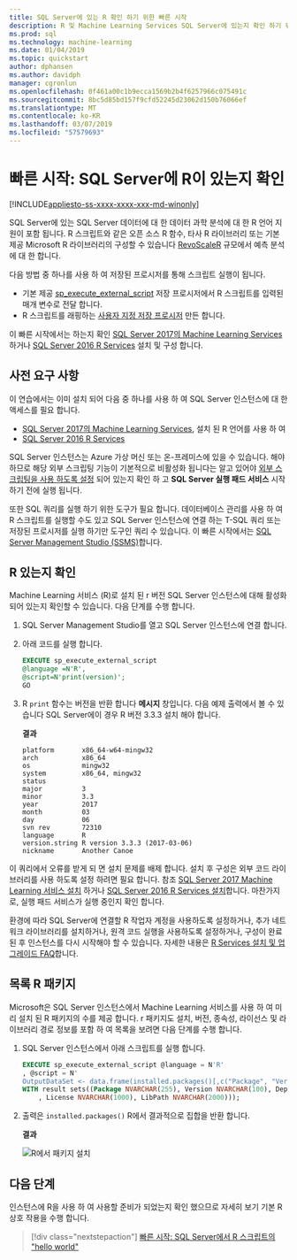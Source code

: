 ```yaml
---
title: SQL Server에 있는 R 확인 하기 위한 빠른 시작
description: R 및 Machine Learning Services SQL Server에 있는지 확인 하기 위한 빠른 시작입니다.
ms.prod: sql
ms.technology: machine-learning
ms.date: 01/04/2019
ms.topic: quickstart
author: dphansen
ms.author: davidph
manager: cgronlun
ms.openlocfilehash: 0f461a00c1b9ecca1569b2b4f6257966c075491c
ms.sourcegitcommit: 8bc5d85bd157f9cfd52245d23062d150b76066ef
ms.translationtype: MT
ms.contentlocale: ko-KR
ms.lasthandoff: 03/07/2019
ms.locfileid: "57579693"
---
```

# <a name="quickstart-verify-r-exists-in-sql-server"></a>빠른 시작: SQL Server에 R이 있는지 확인 
[!INCLUDE[appliesto-ss-xxxx-xxxx-xxx-md-winonly](../../includes/appliesto-ss-xxxx-xxxx-xxx-md-winonly.md)]

SQL Server에 있는 SQL Server 데이터에 대 한 데이터 과학 분석에 대 한 R 언어 지원이 포함 됩니다. R 스크립트와 같은 오픈 소스 R 함수, 타사 R 라이브러리 또는 기본 제공 Microsoft R 라이브러리의 구성할 수 있습니다 [RevoScaleR](../r/revoscaler-overview.md) 규모에서 예측 분석에 대 한 합니다.

다음 방법 중 하나를 사용 하 여 저장된 프로시저를 통해 스크립트 실행이 됩니다.

+ 기본 제공 [sp_execute_external_script](https://docs.microsoft.com/sql/relational-databases/system-stored-procedures/sp-execute-external-script-transact-sql) 저장 프로시저에서 R 스크립트를 입력된 매개 변수로 전달 합니다.
+ R 스크립트를 래핑하는 [사용자 지정 저장 프로시저](sqldev-in-database-r-for-sql-developers.md) 만든 합니다.

이 빠른 시작에서는 하는지 확인 [SQL Server 2017의 Machine Learning Services](../what-is-sql-server-machine-learning.md) 하거나 [SQL Server 2016 R Services](../r/sql-server-r-services.md) 설치 및 구성 합니다.

## <a name="prerequisites"></a>사전 요구 사항

이 연습에서는 이미 설치 되어 다음 중 하나를 사용 하 여 SQL Server 인스턴스에 대 한 액세스를 필요 합니다.

+ [SQL Server 2017의 Machine Learning Services](../install/sql-machine-learning-services-windows-install.md), 설치 된 R 언어를 사용 하 여
+ [SQL Server 2016 R Services](../install/sql-r-services-windows-install.md)

SQL Server 인스턴스는 Azure 가상 머신 또는 온-프레미스에 있을 수 있습니다. 해야 하므로 해당 외부 스크립팅 기능이 기본적으로 비활성화 됩니다는 알고 있어야 [외부 스크립팅을 사용 하도록 설정](../install/sql-machine-learning-services-windows-install.md#bkmk_enableFeature) 되어 있는지 확인 하 고 **SQL Server 실행 패드 서비스** 시작 하기 전에 실행 됩니다.

또한 SQL 쿼리를 실행 하기 위한 도구가 필요 합니다. 데이터베이스 관리를 사용 하 여 R 스크립트를 실행할 수도 있고 SQL Server 인스턴스에 연결 하는 T-SQL 쿼리 또는 저장된 프로시저를 실행 하기만 도구인 쿼리 수 있습니다. 이 빠른 시작에서는 [SQL Server Management Studio (SSMS)](https://docs.microsoft.com/sql/ssms/sql-server-management-studio-ssms)합니다.

## <a name="verify-r-exists"></a>R 있는지 확인

Machine Learning 서비스 (R)로 설치 된 r 버전 SQL Server 인스턴스에 대해 활성화 되어 있는지 확인할 수 있습니다. 다음 단계를 수행 합니다.

1. SQL Server Management Studio를 열고 SQL Server 인스턴스에 연결 합니다.

2. 아래 코드를 실행 합니다. 

    ```SQL
    EXECUTE sp_execute_external_script
    @language =N'R',
    @script=N'print(version)';
    GO
    ```

3. R `print` 함수는 버전을 반환 합니다 **메시지** 창입니다. 다음 예제 출력에서 볼 수 있습니다 SQL Server에이 경우 R 버전 3.3.3 설치 해야 합니다.

    **결과**

    ```text
    platform       x86_64-w64-mingw32          
    arch           x86_64                      
    os             mingw32                     
    system         x86_64, mingw32             
    status                                     
    major          3                           
    minor          3.3                         
    year           2017                        
    month          03                          
    day            06                          
    svn rev        72310                       
    language       R                           
    version.string R version 3.3.3 (2017-03-06)
    nickname       Another Canoe               
    ```

이 쿼리에서 오류를 받게 되 면 설치 문제를 배제 합니다. 설치 후 구성은 외부 코드 라이브러리를 사용 하도록 설정 하려면 필요 합니다. 참조 [SQL Server 2017 Machine Learning 서비스 설치](../install/sql-machine-learning-services-windows-install.md) 하거나 [SQL Server 2016 R Services 설치](../install/sql-r-services-windows-install.md)합니다. 마찬가지로, 실행 패드 서비스가 실행 중인지 확인 합니다.

환경에 따라 SQL Server에 연결할 R 작업자 계정을 사용하도록 설정하거나, 추가 네트워크 라이브러리를 설치하거나, 원격 코드 실행을 사용하도록 설정하거나, 구성이 완료된 후 인스턴스를 다시 시작해야 할 수 있습니다. 자세한 내용은 [R Services 설치 및 업그레이드 FAQ](../r/upgrade-and-installation-faq-sql-server-r-services.md)합니다.

## <a name="list-r-packages"></a>목록 R 패키지

Microsoft은 SQL Server 인스턴스에서 Machine Learning 서비스를 사용 하 여 미리 설치 된 R 패키지의 수를 제공 합니다. r 패키지도 설치, 버전, 종속성, 라이선스 및 라이브러리 경로 정보를 포함 하 여 목록을 보려면 다음 단계를 수행 합니다.

1. SQL Server 인스턴스에서 아래 스크립트를 실행 합니다.

    ```SQL
    EXECUTE sp_execute_external_script @language = N'R'
    , @script = N'
    OutputDataSet <- data.frame(installed.packages()[,c("Package", "Version", "Depends", "License", "LibPath")]);'
    WITH result sets((Package NVARCHAR(255), Version NVARCHAR(100), Depends NVARCHAR(4000)
        , License NVARCHAR(1000), LibPath NVARCHAR(2000)));
    ```

2. 출력은 `installed.packages()` R에서 결과적으로 집합을 반환 합니다.

    **결과**

    ![R에서 패키지 설치](./media/rsql-installed-packages.png)

## <a name="next-steps"></a>다음 단계

인스턴스에 R을 사용 하 여 사용할 준비가 되었는지 확인 했으므로 자세히 보기 기본 R 상호 작용을 수행 합니다.

> [!div class="nextstepaction"]
> [빠른 시작: SQL Server에서 R 스크립트의 "hello world"](quickstart-r-run-using-tsql.md)
